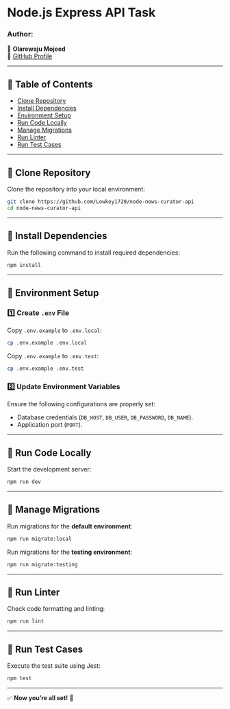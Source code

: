 # **Node.js Express API Task**

### **Author:**

📌 **Olarewaju Mojeed**  
🔗 [GitHub Profile](https://github.com/Lowkey1729)

---

## **📌 Table of Contents**

- [Clone Repository](#clone-repository)
- [Install Dependencies](#install-dependencies)
- [Environment Setup](#environment-setup)
- [Run Code Locally](#run-code-locally)
- [Manage Migrations](#manage-migrations)
- [Run Linter](#run-linter)
- [Run Test Cases](#run-test-cases)

---

## **🔹 Clone Repository**

Clone the repository into your local environment:

```bash
git clone https://github.com/Lowkey1729/node-news-curator-api
cd node-news-curator-api
```

---

## **🔹 Install Dependencies**

Run the following command to install required dependencies:

```bash
npm install
```

---

## **🔹 Environment Setup**

### **1️⃣ Create `.env` File**

Copy `.env.example` to `.env.local`:

```bash
cp .env.example .env.local
```

Copy `.env.example` to `.env.test`:

```bash
cp .env.example .env.test
```

### **2️⃣ Update Environment Variables**

Ensure the following configurations are properly set:

- Database credentials (`DB_HOST`, `DB_USER`, `DB_PASSWORD`, `DB_NAME`).
- Application port (`PORT`).

---

## **🔹 Run Code Locally**

Start the development server:

```bash
npm run dev
```

---

## **🔹 Manage Migrations**

Run migrations for the **default environment**:

```bash
npm run migrate:local
```

Run migrations for the **testing environment**:

```bash
npm run migrate:testing
```

---

## **🔹 Run Linter**

Check code formatting and linting:

```bash
npm run lint
```

---

## **🔹 Run Test Cases**

Execute the test suite using Jest:

```bash
npm test
```

---

✅ **Now you’re all set!** 🚀
